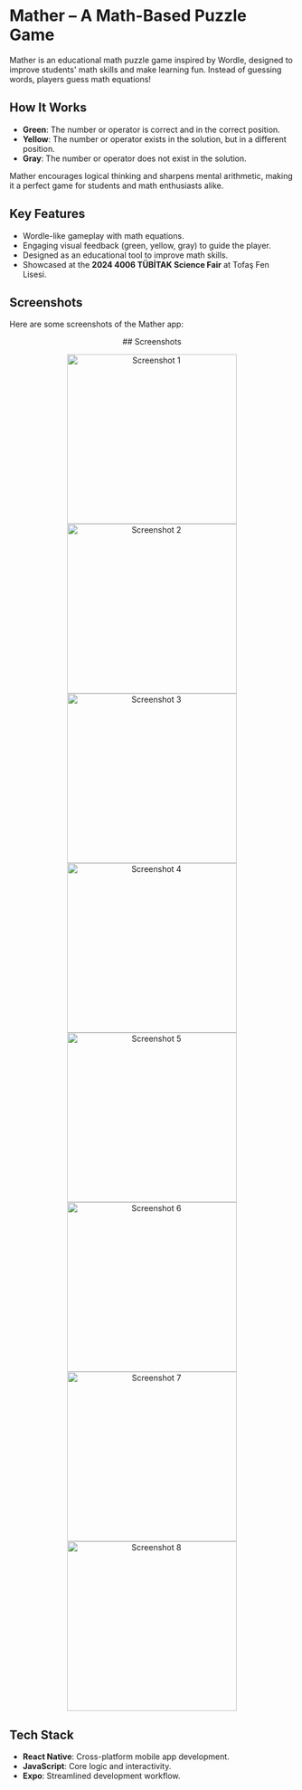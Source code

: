 # Mather – A Math-Based Puzzle Game

Mather is an educational math puzzle game inspired by Wordle, designed to improve students' math skills and make learning fun. Instead of guessing words, players guess math equations!

## How It Works

- **Green**: The number or operator is correct and in the correct position.  
- **Yellow**: The number or operator exists in the solution, but in a different position.  
- **Gray**: The number or operator does not exist in the solution.

Mather encourages logical thinking and sharpens mental arithmetic, making it a perfect game for students and math enthusiasts alike.

## Key Features

- Wordle-like gameplay with math equations.
- Engaging visual feedback (green, yellow, gray) to guide the player.
- Designed as an educational tool to improve math skills.
- Showcased at the **2024 4006 TÜBİTAK Science Fair** at Tofaş Fen Lisesi.

## Screenshots

Here are some screenshots of the Mather app:

<p align="center">
## Screenshots

<p align="center">
  <img src="https://raw.githubusercontent.com/selmanyalcinn/2022-Portfolio/main/Mather/Mather%20Screenshots/1664619477083.jpg" width="300" alt="Screenshot 1" />
  <img src="https://raw.githubusercontent.com/selmanyalcinn/2022-Portfolio/main/Mather/Mather%20Screenshots/1664619477106.jpg" width="300" alt="Screenshot 2" />
  <img src="https://raw.githubusercontent.com/selmanyalcinn/2022-Portfolio/main/Mather/Mather%20Screenshots/1664619477131.jpg" width="300" alt="Screenshot 3" />
  <img src="https://raw.githubusercontent.com/selmanyalcinn/2022-Portfolio/main/Mather/Mather%20Screenshots/1664619477155.jpg" width="300" alt="Screenshot 4" />
  <img src="https://raw.githubusercontent.com/selmanyalcinn/2022-Portfolio/main/Mather/Mather%20Screenshots/1664619477176.jpg" width="300" alt="Screenshot 5" />
  <img src="https://raw.githubusercontent.com/selmanyalcinn/2022-Portfolio/main/Mather/Mather%20Screenshots/1664619477198.jpg" width="300" alt="Screenshot 6" />
  <img src="https://raw.githubusercontent.com/selmanyalcinn/2022-Portfolio/main/Mather/Mather%20Screenshots/1664619477217.jpg" width="300" alt="Screenshot 7" />
  <img src="https://raw.githubusercontent.com/selmanyalcinn/2022-Portfolio/main/Mather/Mather%20Screenshots/1664619477236.jpg" width="300" alt="Screenshot 8" />
</p>


</p>

## Tech Stack

- **React Native**: Cross-platform mobile app development.
- **JavaScript**: Core logic and interactivity.
- **Expo**: Streamlined development workflow.
